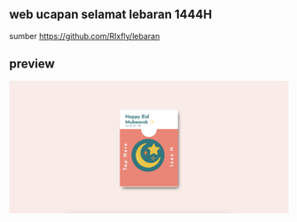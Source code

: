 ## web ucapan selamat lebaran 1444H
sumber https://github.com/Rlxfly/lebaran

## preview
<img src="/img/prev.png" alt="My cool logo"/>